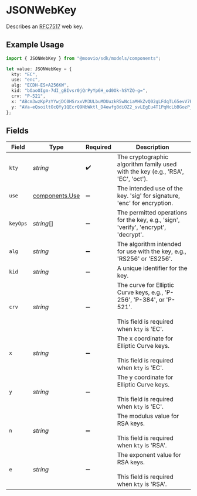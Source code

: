 # JSONWebKey

Describes an [RFC7517](https://datatracker.ietf.org/doc/html/rfc7517) web key.

## Example Usage

```typescript
import { JSONWebKey } from "@moovio/sdk/models/components";

let value: JSONWebKey = {
  kty: "EC",
  use: "enc",
  alg: "ECDH-ES+A256KW",
  kid: "bOaoOIgm-7dI_gBIvsr0jQrPyYp6H_od0Ok-hSYZQ-g=",
  crv: "P-521",
  x: "ABcm3wzKpPzYYwjDC0HSrxxVM3ULbuMDUuzkR5wNciaMHkZvQ02gLFdqTL65evV7EWaQyC7zRc28eW20p5MVDdQr",
  y: "AVa-eQsoiltOcQYy1QEcrQ9NbWktl_D4ewfg8diOZ2_svLEgEu4T1PqNcLbBGozP_VqPkXOMwNCUNI7pxajVGiIP",
};
```

## Fields

| Field                                                                                                              | Type                                                                                                               | Required                                                                                                           | Description                                                                                                        |
| ------------------------------------------------------------------------------------------------------------------ | ------------------------------------------------------------------------------------------------------------------ | ------------------------------------------------------------------------------------------------------------------ | ------------------------------------------------------------------------------------------------------------------ |
| `kty`                                                                                                              | *string*                                                                                                           | :heavy_check_mark:                                                                                                 | The cryptographic algorithm family used with the key (e.g., 'RSA', 'EC', 'oct').                                   |
| `use`                                                                                                              | [components.Use](../../models/components/use.md)                                                                   | :heavy_minus_sign:                                                                                                 | The intended use of the key. 'sig' for signature, 'enc' for encryption.                                            |
| `keyOps`                                                                                                           | *string*[]                                                                                                         | :heavy_minus_sign:                                                                                                 | The permitted operations for the key, e.g., 'sign', 'verify', 'encrypt', 'decrypt'.                                |
| `alg`                                                                                                              | *string*                                                                                                           | :heavy_minus_sign:                                                                                                 | The algorithm intended for use with the key, e.g., 'RS256' or 'ES256'.                                             |
| `kid`                                                                                                              | *string*                                                                                                           | :heavy_minus_sign:                                                                                                 | A unique identifier for the key.                                                                                   |
| `crv`                                                                                                              | *string*                                                                                                           | :heavy_minus_sign:                                                                                                 | The curve for Elliptic Curve keys, e.g., 'P-256', 'P-384', or 'P-521'.<br/><br/>This field is required when `kty` is 'EC'. |
| `x`                                                                                                                | *string*                                                                                                           | :heavy_minus_sign:                                                                                                 | The x coordinate for Elliptic Curve keys.<br/><br/>This field is required when `kty` is 'EC'.                      |
| `y`                                                                                                                | *string*                                                                                                           | :heavy_minus_sign:                                                                                                 | The y coordinate for Elliptic Curve keys.<br/><br/>This field is required when `kty` is 'EC'.                      |
| `n`                                                                                                                | *string*                                                                                                           | :heavy_minus_sign:                                                                                                 | The modulus value for RSA keys.<br/><br/>This field is required when `kty` is 'RSA'.                               |
| `e`                                                                                                                | *string*                                                                                                           | :heavy_minus_sign:                                                                                                 | The exponent value for RSA keys.<br/><br/>This field is required when `kty` is 'RSA'.                              |